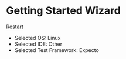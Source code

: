 <!--
GENERATED FILE - DO NOT EDIT
This file was generated by [MarkdownSnippets](https://github.com/SimonCropp/MarkdownSnippets).
Source File: /docs/mdsource/wiz/result_Linux_Other_Expecto.source.md
To change this file edit the source file and then run MarkdownSnippets.
-->

# Getting Started Wizard

[Restart](/docs/wiz/readme.md)

* Selected OS: Linux
* Selected IDE: Other
* Selected Test Framework: Expecto

